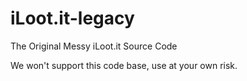# iLoot.it-legacy
The Original Messy iLoot.it Source Code

We won't support this code base, use at your own risk.
